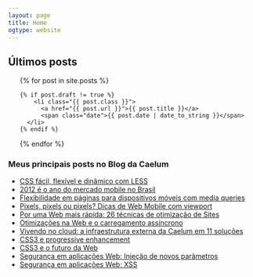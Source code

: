 ```yaml
---
layout: page
title: Home
ogtype: website
---
```


<h2>Últimos posts</h2>

<ul class="posts">
  {% for post in site.posts %}

  	{% if post.draft != true %}
    	<li class="{{ post.class }}">
          <a href="{{ post.url }}">{{ post.title }}</a> 
          <span class="date">{{ post.date | date_to_string }}</span>
      </li>
    {% endif %}

  {% endfor %}
</ul>

<h3>Meus principais posts no Blog da Caelum</h3>

<ul class="posts">
  <li><a href="http://blog.caelum.com.br/css-facil-flexivel-e-dinamico-com-less/">CSS fácil, flexível e dinâmico com LESS</a></li>

  <li class="destaque"><a href="http://blog.caelum.com.br/2012-e-o-ano-do-mercado-mobile-no-brasil/">2012 é o ano do mercado mobile no Brasil</a></li>

  <li><a href="http://blog.caelum.com.br/flexibilidade-em-paginas-para-dispositivos-moveis-com-media-queries/">Flexibilidade em páginas para dispositivos móveis com media queries</a></li>

  <li><a href="http://blog.caelum.com.br/pixels-pixels-ou-pixels-dicas-de-web-mobile-com-viewport/">Pixels, pixels ou pixels? Dicas de Web Mobile com viewport</a></li>

  <li class="destaque"><a href="http://blog.caelum.com.br/por-uma-web-mais-rapida-26-tecnicas-de-otimizacao-de-sites/">Por uma Web mais rápida: 26 técnicas de otimização de Sites</a></li>

  <li><a href="http://blog.caelum.com.br/otimizacoes-na-web-e-o-carregamento-assincrono/">Otimizações na Web e o carregamento assíncrono</a></li>

  <li><a href="http://blog.caelum.com.br/vivendo-no-cloud-a-infraestrutura-externa-da-caelum-em-11-solucoes/">Vivendo no cloud: a infraestrutura externa da Caelum em 11 soluções</a></li>

  <li><a href="http://blog.caelum.com.br/css3-e-progressive-enhancement/">CSS3 e progressive enhancement</a></li>

  <li><a href="http://blog.caelum.com.br/css3-e-o-futuro-da-web/">CSS3 e o futuro da Web</a></li>

  <li><a href="http://blog.caelum.com.br/seguranca-em-aplicacoes-web-injecao-de-novos-parametros/">Segurança em aplicações Web: Injeção de novos parâmetros</a></li>

  <li><a href="http://blog.caelum.com.br/seguranca-em-aplicacoes-web-xss/">Segurança em aplicações Web: XSS</a></li>
</ul>